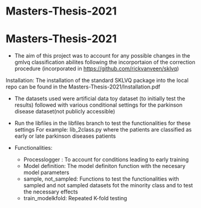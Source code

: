 # Masters-Thesis-2021

# Masters-Thesis-2021

- The aim of this project was to account for any possible changes in the gmlvq classification abilites following the incorportaion of the correction procedure (incorporated in https://github.com/rickvanveen/sklvq)


Installation: 
The installation of the standard SKLVQ package into the local repo can be found in the Masters-Thesis-2021/Installation.pdf

- The datasets used were artificial data toy dataset (to initially test the results) followed with various conditional settings for the parkinson disease dataset(not publicly accessible)

- Run the libfiles in the libfiles branch to test the functionalities for these settings 
  For example: lib_2class.py where the patients are classified as early or late parkinson diseases patients
  

- Functionalities: 
  - Processlogger : To account for conditions leading to early training
  - Model definition: The model definiton function with the necesary model parameters
  - sample, not_sampled: Functions to test the functionalities with sampled and not sampled datasets fot the minority class and to test the necessary effects
  - train_modelkfold: Repeated K-fold testing
  
